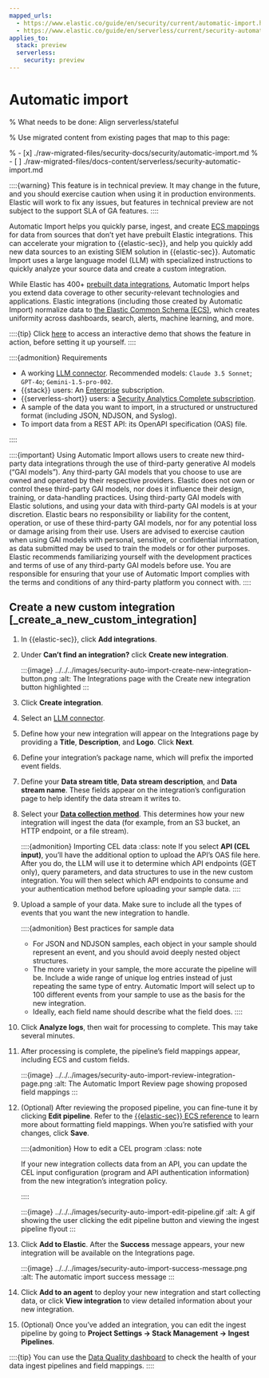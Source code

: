 ```yaml
---
mapped_urls:
  - https://www.elastic.co/guide/en/security/current/automatic-import.html
  - https://www.elastic.co/guide/en/serverless/current/security-automatic-import.html
applies_to:
  stack: preview
  serverless:
    security: preview
---
```


# Automatic import

% What needs to be done: Align serverless/stateful

% Use migrated content from existing pages that map to this page:

% - [x] ./raw-migrated-files/security-docs/security/automatic-import.md
% - [ ] ./raw-migrated-files/docs-content/serverless/security-automatic-import.md

::::{warning}
This feature is in technical preview. It may change in the future, and you should exercise caution when using it in production environments. Elastic will work to fix any issues, but features in technical preview are not subject to the support SLA of GA features.
::::


Automatic Import helps you quickly parse, ingest, and create [ECS mappings](https://www.elastic.co/elasticsearch/common-schema) for data from sources that don’t yet have prebuilt Elastic integrations. This can accelerate your migration to {{elastic-sec}}, and help you quickly add new data sources to an existing SIEM solution in {{elastic-sec}}. Automatic Import uses a large language model (LLM) with specialized instructions to quickly analyze your source data and create a custom integration.

While Elastic has 400+ [prebuilt data integrations](https://docs.elastic.co/en/integrations), Automatic Import helps you extend data coverage to other security-relevant technologies and applications. Elastic integrations (including those created by Automatic Import) normalize data to [the Elastic Common Schema (ECS)](asciidocalypse://docs/ecs/docs/reference/index.md), which creates uniformity across dashboards, search, alerts, machine learning, and more.

::::{tip}
Click [here](https://elastic.navattic.com/automatic-import) to access an interactive demo that shows the feature in action, before setting it up yourself.
::::


::::{admonition} Requirements
* A working [LLM connector](/solutions/security/ai/set-up-connectors-for-large-language-models-llm.md). Recommended models: `Claude 3.5 Sonnet`; `GPT-4o`; `Gemini-1.5-pro-002`.
* {{stack}} users: An [Enterprise](https://www.elastic.co/pricing) subscription.
* {{serverless-short}} users: a [Security Analytics Complete subscription](/deploy-manage/deploy/elastic-cloud/project-settings.md).
* A sample of the data you want to import, in a structured or unstructured format (including JSON, NDJSON, and Syslog).
* To import data from a REST API: its OpenAPI specification (OAS) file.

::::


::::{important}
Using Automatic Import allows users to create new third-party data integrations through the use of third-party generative AI models (“GAI models”). Any third-party GAI models that you choose to use are owned and operated by their respective providers. Elastic does not own or control these third-party GAI models, nor does it influence their design, training, or data-handling practices. Using third-party GAI models with Elastic solutions, and using your data with third-party GAI models is at your discretion. Elastic bears no responsibility or liability for the content, operation, or use of these third-party GAI models, nor for any potential loss or damage arising from their use. Users are advised to exercise caution when using GAI models with personal, sensitive, or confidential information, as data submitted may be used to train the models or for other purposes. Elastic recommends familiarizing yourself with the development practices and terms of use of any third-party GAI models before use. You are responsible for ensuring that your use of Automatic Import complies with the terms and conditions of any third-party platform you connect with.
::::



## Create a new custom integration [_create_a_new_custom_integration]

1. In {{elastic-sec}}, click **Add integrations**.
2. Under **Can’t find an integration?** click **Create new integration**.

   :::{image} ../../../images/security-auto-import-create-new-integration-button.png
   :alt: The Integrations page with the Create new integration button highlighted
   :::

3. Click **Create integration**.
4. Select an [LLM connector](/solutions/security/ai/set-up-connectors-for-large-language-models-llm.md).
5. Define how your new integration will appear on the Integrations page by providing a **Title**, **Description**, and **Logo**.  Click **Next**.
6. Define your integration’s package name, which will prefix the imported event fields.
7. Define your **Data stream title**, **Data stream description**, and **Data stream name**. These fields appear on the integration’s configuration page to help identify the data stream it writes to.
8. Select your [**Data collection method**](asciidocalypse://docs/beats/docs/reference/filebeat/configuration-filebeat-options.md). This determines how your new integration will ingest the data (for example, from an S3 bucket, an HTTP endpoint, or a file stream).

   ::::{admonition} Importing CEL data
   :class: note
   If you select **API (CEL input)**, you’ll have the additional option to upload the API’s OAS file here. After you do, the LLM will use it to determine which API endpoints (GET only), query parameters, and data structures to use in the new custom integration. You will then select which API endpoints to consume and your authentication method before uploading your sample data.
   ::::

9. Upload a sample of your data. Make sure to include all the types of events that you want the new integration to handle.

   ::::{admonition} Best practices for sample data
   * For JSON and NDJSON samples, each object in your sample should represent an event, and you should avoid deeply nested object structures.
   * The more variety in your sample, the more accurate the pipeline will be. Include a wide range of unique log entries instead of just repeating the same type of entry. Automatic Import will select up to 100 different events from your sample to use as the basis for the new integration.
   * Ideally, each field name should describe what the field does.
   ::::

10. Click **Analyze logs**, then wait for processing to complete. This may take several minutes.
11. After processing is complete, the pipeline’s field mappings appear, including ECS and custom fields.

    :::{image} ../../../images/security-auto-import-review-integration-page.png
    :alt: The Automatic Import Review page showing proposed field mappings
    :::

12. (Optional) After reviewing the proposed pipeline, you can fine-tune it by clicking **Edit pipeline**. Refer to the [{{elastic-sec}} ECS reference](/reference/security/fields-and-object-schemas/siem-field-reference.md) to learn more about formatting field mappings. When you’re satisfied with your changes, click **Save**.

    ::::{admonition} How to edit a CEL program
    :class: note

    If your new integration collects data from an API, you can update the CEL input configuration (program and API authentication information) from the new integration’s integration policy.

    ::::


    :::{image} ../../../images/security-auto-import-edit-pipeline.gif
    :alt: A gif showing the user clicking the edit pipeline button and viewing the ingest pipeline flyout
    :::

13. Click **Add to Elastic**. After the **Success** message appears, your new integration will be available on the Integrations page.

    :::{image} ../../../images/security-auto-import-success-message.png
    :alt: The automatic import success message
    :::

14. Click **Add to an agent** to deploy your new integration and start collecting data, or click **View integration** to view detailed information about your new integration.
15. (Optional) Once you’ve added an integration, you can edit the ingest pipeline by going to **Project Settings → Stack Management → Ingest Pipelines**.

::::{tip}
You can use the [Data Quality dashboard](/solutions/security/dashboards/data-quality-dashboard.md) to check the health of your data ingest pipelines and field mappings.
::::
